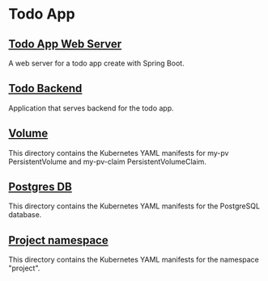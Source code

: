 # Todo App

## [Todo App Web Server](./todo-app-web-server)

A web server for a todo app create with Spring Boot.

## [Todo Backend](./todo-backend)

Application that serves backend for the todo app.

## [Volume](./volume)

This directory contains the Kubernetes YAML manifests for my-pv PersistentVolume and my-pv-claim PersistentVolumeClaim.

## [Postgres DB](./postgres-db)

This directory contains the Kubernetes YAML manifests for the PostgreSQL database.

## [Project namespace](./namespace)

This directory contains the Kubernetes YAML manifests for the namespace "project".